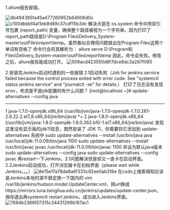 1.allure报告报错。

![4b494385fa45a477260952b64606d0c](https://github.com/user-attachments/assets/731ee6e5-8569-49ee-8c3a-6b99afbc19a9)
![c100dbbbf4a11eb9d89c37cdf15b3dc](https://github.com/user-attachments/assets/db028f12-8e78-41ab-a03c-f06b34eb37a7)
解决点是在 os.system 命令中用双引号包裹 {report_path} 变量，确保整个路径被视为一个字符串。因为打印了report_path路径是D:\Program Files\Delivery_System-master\outFiles\report\temp。虽然看似合理但问题就出在Program Files这两个单词有空格了
命令行会将其解析为：
allure serve D:\Program和Files\Delivery_System-master\outFiles\report\temp
因此，命令会失败。修改之后，allure报告能成功打开。
![506acd423550d6f7dce8dc3a287f085](https://github.com/user-attachments/assets/93217d58-4d1f-488e-bab1-79cf5d4ff56a)

2.安装完Jenkins启动时遇到的一些报错
2.1启动失败（Job for jenkins.service failed because the control process exited with error code. See "systemctl status jenkins.service" and "journalctl -xe" for details.）
打印了日志没有发现error，考虑是不是jdk配置的有什么问题？
[root@localhost ~]# update-alternatives --config java

-----------------------------------------------
   1           java-1.7.0-openjdk.x86_64 (/usr/lib/jvm/java-1.7.0-openjdk-1.7.0.261-2.6.22.2.el7_8.x86_64/jre/bin/java)
*+ 2           java-1.8.0-openjdk.x86_64 (/usr/lib/jvm/java-1.8.0-openjdk-1.8.0.262.b10-1.el7.x86_64/jre/bin/java)
发现这里没有显示我的jdk11信息，既然安装了 JDK 11，你需要将它添加到 update-alternatives 系统中
sudo update-alternatives --install /usr/bin/java java /usr/local/jdk-11.0.09/bin/java 1100
sudo update-alternatives --install /usr/bin/javac javac /usr/local/jdk-11.0.09/bin/javac 1100
并设为默认java版本
sudo update-alternatives --config java
sudo update-alternatives --config javac
再restart一下Jenkins，2.1问题解决但是却又一直卡在启动界面。
2.2Jenkins启动成功，打开浏览器卡在初始界面（please wait while Jenkins。。。）
![8e15e17a78da8a6f333c92ee0ab316e](https://github.com/user-attachments/assets/73cfdebd-830c-4386-b5d6-46ea7bedc9d1)
在csdn上搜索得知应该是Jenkins本地的源不稳定换一下国内的
vim /var/lib/jenkins/hudson.model.UpdateCenter.xml，把url换成https://mirrors.tuna.tsinghua.edu.cn/jenkins/updates/update-center.json，保存退出再systemctl restart jenkins，成功进入Jenkins界面。
![7684b2366f07315c34431269b187ac1](https://github.com/user-attachments/assets/65045d13-185d-4f06-8a61-b6c4283a7535)

